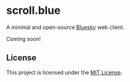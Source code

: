 # scroll.blue

A minimal and open-source [Bluesky](https://bsky.social) web client.

Coming soon!

## License

This project is licensed under the [MIT License](LICENSE).
